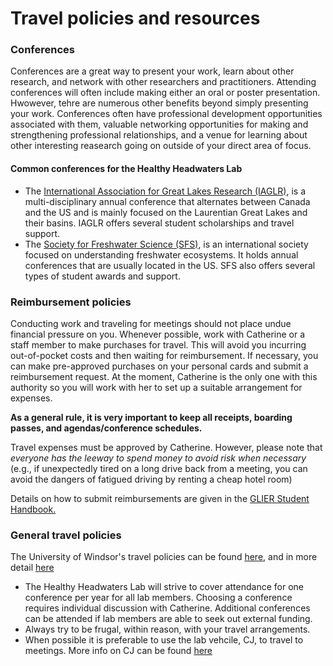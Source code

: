 # Travel policies and resources

### Conferences
Conferences are a great way to present your work, learn about other research, and network with other researchers and practitioners. Attending conferences will often include making either an oral or poster presentation. Hwowever, tehre are numerous other benefits beyond simply presenting your work. Conferences often have professional development opportunities associated with them, valuable networking opportunities for making and strengthening professional relationships, and a venue for learning about other interesting reasearch going on outside of your direct area of focus.

#### Common conferences for the Healthy Headwaters Lab
* The [International Association for Great Lakes Research (IAGLR)](http://iaglr.org/conference/about.php), is a multi-disciplinary annual conference that alternates between Canada and the US and is mainly focused on the Laurentian Great Lakes and their basins. IAGLR offers several student scholarships and travel support.  
* The [Society for Freshwater Science (SFS)](https://freshwater-science.org/annual-meeting-info), is an international society focused on understanding freshwater ecosystems. It holds annual conferences that are usually located in the US. SFS also offers several types of student awards and support.

### Reimbursement policies
Conducting work and traveling for meetings should not place undue financial pressure on you. Whenever possible, work with Catherine or a staff member to make purchases for travel. This will avoid you incurring out-of-pocket costs and then waiting for reimbursement. If necessary, you can make pre-approved purchases on your personal cards and submit a reimbursement request. At the moment, Catherine is the only one with this authority so you will work with her to set up a suitable arrangement for expenses. 

**As a general rule, it is very important to keep all receipts, boarding passes, and agendas/conference schedules.**  

Travel expenses must be approved by Catherine. However, please note that *everyone has the leeway to spend money to avoid risk when necessary* (e.g., if unexpectedly tired on a long drive back from a meeting, you can avoid the dangers of fatigued driving by renting a cheap hotel room)   

Details on how to submit reimbursements are given in the [GLIER Student Handbook.](http://www1.uwindsor.ca/glier/glier-graduate-student-handbook)

### General travel policies 
The University of Windsor's travel policies can be found [here](http://www.uwindsor.ca/aauheads/resources/travel-ent-expenses.html), and in more detail [here](http://www.uwindsor.ca/finance/sites/uwindsor.ca.finance/files/uofw_travel_policy_updated_april_2015_0.pdf)
* The Healthy Headwaters Lab will strive to cover attendance for one conference per year for all lab members. Choosing a conference requires individual discussion with Catherine. Additional conferences can be attended if lab members are able to seek out external funding.
* Always try to be frugal, within reason, with your travel arrangements.
* When possible it is preferable to use the lab vehcile, CJ, to travel to meetings. More info on CJ can be found [here](/Equipment/CJ.md)
